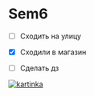 # Sem6

* [ ] Сходить на улицу 

* [x] Сходили в магазин

* [ ] Сделать дз

[![kartinka](https://avatars.mds.yandex.net/i?id=03518e97054a540009a926424122d6b3-5345102-images-thumbs&n=13)](https://yandex.ru/video/preview/?filmId=8940589153785212000&text=%D0%BD%D0%B5%D0%B1%D0%BE+%D0%B2%D0%B8%D0%B4%D0%B5%D0%BE&where=all)

